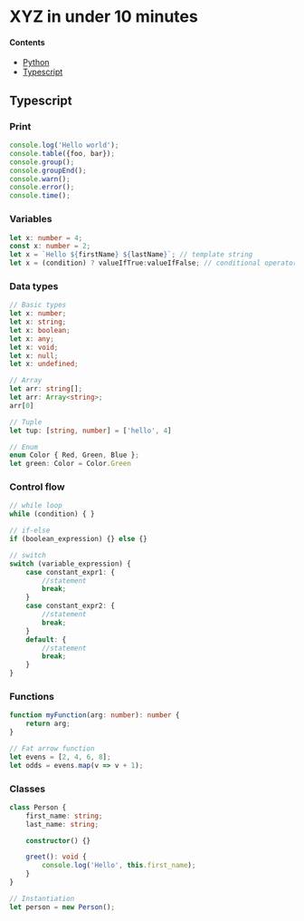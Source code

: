 # XYZ in under 10 minutes

#### Contents

- [Python](index.md)
- [Typescript](#typescript)

## Typescript

### Print

```typescript
console.log('Hello world');
console.table({foo, bar});
console.group();
console.groupEnd();
console.warn();
console.error();
console.time();
```

### Variables

```typescript
let x: number = 4;
const x: number = 2;
let x = `Hello ${firstName} ${lastName}`; // template string
let x = (condition) ? valueIfTrue:valueIfFalse; // conditional operator
```

### Data types

```typescript
// Basic types
let x: number;
let x: string;
let x: boolean;
let x: any;
let x: void;
let x: null;
let x: undefined;

// Array
let arr: string[];
let arr: Array<string>;
arr[0]

// Tuple
let tup: [string, number] = ['hello', 4]

// Enum
enum Color { Red, Green, Blue };
let green: Color = Color.Green
```

### Control flow

```typescript
// while loop
while (condition) { }

// if-else
if (boolean_expression) {} else {}

// switch
switch (variable_expression) {
    case constant_expr1: {
        //statement
        break;
    }
    case constant_expr2: {
        //statement
        break;
    }
    default: {
        //statement 
        break;
    }
}
```

### Functions

```typescript
function myFunction(arg: number): number {
    return arg;
}

// Fat arrow function
let evens = [2, 4, 6, 8];
let odds = evens.map(v => v + 1);
```

### Classes

```typescript
class Person {
    first_name: string;
    last_name: string;

    constructor() {}

    greet(): void {
        console.log('Hello', this.first_name);
    }
}

// Instantiation
let person = new Person();
```

